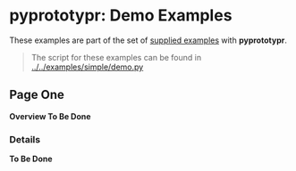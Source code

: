 # pyprototypr: Demo Examples

These examples are part of the set of [supplied examples](index.md) with **pyprototypr**.

> The script for these examples can be found in [../../examples/simple/demo.py](demo.py)


## Page One

**Overview To Be Done**

### Details

**To Be Done**
